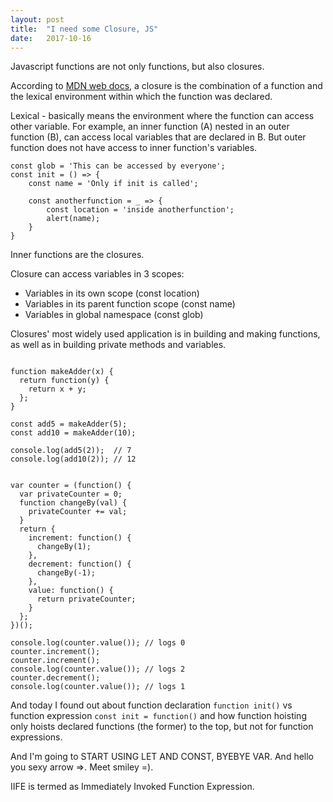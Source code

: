 ```yaml
---
layout: post
title:  "I need some Closure, JS"
date:   2017-10-16
---
```


Javascript functions are not only functions, but also closures.

According to [MDN web docs](https://developer.mozilla.org/en-US/docs/Web/JavaScript/Closures), a closure is the combination of a function and the lexical environment within which the function was declared. 

Lexical - basically means the environment where the function can access other variable. For example, an inner function (A) nested in an outer function (B), can access local variables that are declared in B. But outer function does not have access to inner function's variables. 

```
const glob = 'This can be accessed by everyone';
const init = () => {
    const name = 'Only if init is called';

    const anotherfunction = _ => {
        const location = 'inside anotherfunction';
        alert(name);
    }
}
```

Inner functions are the closures.

Closure can access variables in 3 scopes:
- Variables in its own scope (const location)
- Variables in its parent function scope (const name)
- Variables in global namespace (const glob)

Closures' most widely used application is in building and making functions, as well as in building private methods and variables.

```

function makeAdder(x) {
  return function(y) {
    return x + y;
  };
}

const add5 = makeAdder(5);
const add10 = makeAdder(10);

console.log(add5(2));  // 7
console.log(add10(2)); // 12


var counter = (function() {
  var privateCounter = 0;
  function changeBy(val) {
    privateCounter += val;
  }
  return {
    increment: function() {
      changeBy(1);
    },
    decrement: function() {
      changeBy(-1);
    },
    value: function() {
      return privateCounter;
    }
  };   
})();

console.log(counter.value()); // logs 0
counter.increment();
counter.increment();
console.log(counter.value()); // logs 2
counter.decrement();
console.log(counter.value()); // logs 1

```

And today I found out about function declaration `function init()` vs function expression `const init = function()` and how function hoisting only hoists declared functions (the former) to the top, but not for function expressions. 

And I'm going to START USING LET AND CONST, BYEBYE VAR. And hello you sexy arrow =>. Meet smiley =). 

IIFE is termed as Immediately Invoked Function Expression.